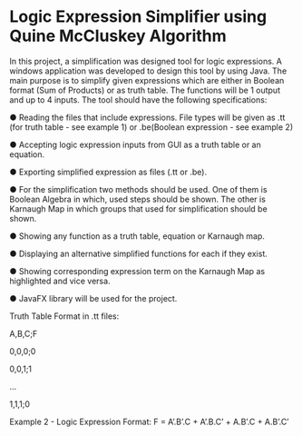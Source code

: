 # Logic Expression Simplifier using Quine McCluskey Algorithm

In this project, a simplification was designed tool for logic expressions. A windows application was developed to design this tool by using Java. The main purpose is to simplify given expressions which are either in Boolean format (Sum of Products) or as truth table. The functions will be 1 output and up to 4 inputs. The tool should have the following specifications:

● Reading the files that include expressions. File types will be given as .tt (for truth table - see example 1) or .be(Boolean expression - see example 2)

● Accepting logic expression inputs from GUI as a truth table or an equation.

● Exporting simplified expression as files (.tt or .be).

● For the simplification two methods should be used. One of them is Boolean Algebra in which, used steps should be shown. The other is Karnaugh Map in which groups that used for simplification should be shown.

● Showing any function as a truth table, equation or Karnaugh map.

● Displaying an alternative simplified functions for each if they exist.

● Showing corresponding expression term on the Karnaugh Map as highlighted and vice versa.

● JavaFX library will be used for the project.

Truth Table Format in .tt files:

A,B,C;F

0,0,0;0

0,0,1;1

…

1,1,1;0


Example 2 - Logic Expression Format: F = A’.B’.C + A’.B.C’ + A.B’.C + A.B’.C’
